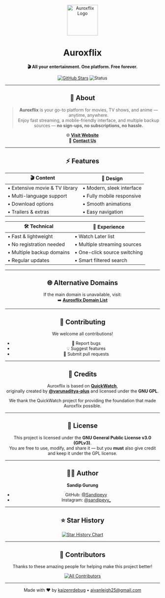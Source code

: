 <div align="center">

<!-- PROJECT LOGO -->
<br />
<a href="https://github.com/kaizenrdebug/Auroxflix">
  <img src="public/auroxflix-logo.svg" alt="Auroxflix Logo" width="100" height="100">
</a>

# **Auroxflix**

**🎬 All your entertainment. One platform. Free forever.**  

[![GitHub Stars](https://img.shields.io/github/stars/kaizenrdebug/Auroxflix?color=%23A855F7&logo=github&style=for-the-badge)](https://github.com/kaizenrdebug/Auroxflix/stargazers)
![Status](https://img.shields.io/badge/Status-Active-brightgreen?style=for-the-badge)

---

## 📖 About

> **Auroxflix** is your go-to platform for movies, TV shows, and anime — anytime, anywhere.  
> Enjoy fast streaming, a mobile-friendly interface, and multiple backup sources — **no sign-ups, no subscriptions, no hassle.**

🌐 **[Visit Website](https://auroxflix.vercel.app/)**  
📧 **[Contact Us](mailto:aivanleigh25@gmail.com)**

---

## ⚡ Features

| 🎬 Content | 🎨 Design |
|-----------|----------|
| • Extensive movie & TV library  | • Modern, sleek interface |
| • Multi-language support        | • Fully mobile responsive |
| • Download options              | • Smooth animations |
| • Trailers & extras             | • Easy navigation |

| 🛠 Technical | 🌟 Experience |
|--------------|--------------|
| • Fast & lightweight | • Watch Later list |
| • No registration needed | • Multiple streaming sources |
| • Multiple backup domains | • One-click source switching |
| • Regular updates | • Smart filtered search |

---

## 🌐 Alternative Domains
If the main domain is unavailable, visit:  
➡️ **[Auroxflix Domain List](https://kaizenrdebug.github.io/Auroxflix-Domains/)**

---

## 🤝 Contributing
We welcome all contributions!  
- 🐛 Report bugs  
- 💡 Suggest features  
- 🔧 Submit pull requests

---

## 🙏 Credits

Auroxflix is based on **[QuickWatch](https://quickwatch.co )**,  
originally created by **[@varunaditya-plus](https://github.com/varunaditya-plus)** and licensed under the **GNU GPL**.  

We thank the QuickWatch project for providing the foundation that made Auroxflix possible.

---

## 📝 License

This project is licensed under the **GNU General Public License v3.0 (GPLv3)**.  
You are free to use, modify, and share it — but you **must** also give credit and keep it under the GPL license.  

---

## 👨‍💻 Author
**Sandip Gurung**  
- GitHub: [@Sandipeyy](https://github.com/Sandipeyy)  
- Instagram: [@sandipeyy_](https://instagram.com/sandipeyy_)

---

## ⭐ Star History
<a href="https://star-history.com/#kaizenrdebug/Auroxflix&Timeline">
  <picture>
    <source media="(prefers-color-scheme: dark)" srcset="https://api.star-history.com/svg?repos=kaizenrdebug/Auroxflix&type=Timeline&theme=dark" />
    <source media="(prefers-color-scheme: light)" srcset="https://api.star-history.com/svg?repos=kaizenrdebug/Auroxflix&type=Timeline" />
    <img alt="Star History Chart" src="https://api.star-history.com/svg?repos=kaizenrdebug/Auroxflix&type=Timeline" />
  </picture>
</a>

---

## 👥 Contributors
Thanks to these amazing people for helping make this project better!  

<a href="https://github.com/kaizenrdebug/Auroxflix/graphs/contributors">
  <img src="https://contrib.rocks/image?repo=kaizenrdebug/Auroxflix" alt="All Contributors" />
</a>

---

<p align="center">
  Made with ❤️ by <a href="https://github.com/kaizenrdebug">kaizenrdebug</a> • <a href="mailto:aivanleigh25@gmail.com">aivanleigh25@gmail.com</a>
</p>

</div>
